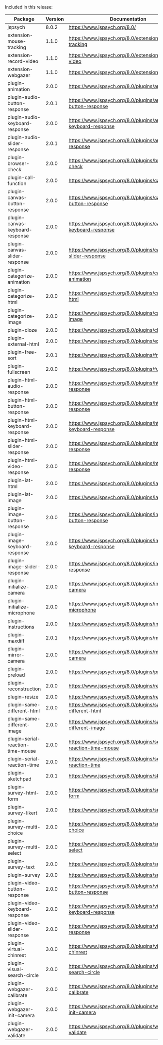 Included in this release:

Package|Version|Documentation
--- | --- | ---
jspsych|8.0.2|https://www.jspsych.org/8.0/
extension-mouse-tracking|1.1.0|https://www.jspsych.org/8.0/extensions/mouse-tracking
extension-record-video|1.1.0|https://www.jspsych.org/8.0/extensions/record-video
extension-webgazer|1.1.0|https://www.jspsych.org/8.0/extensions/webgazer
plugin-animation|2.0.0|https://www.jspsych.org/8.0/plugins/animation
plugin-audio-button-response|2.0.1|https://www.jspsych.org/8.0/plugins/audio-button-response
plugin-audio-keyboard-response|2.0.0|https://www.jspsych.org/8.0/plugins/audio-keyboard-response
plugin-audio-slider-response|2.0.1|https://www.jspsych.org/8.0/plugins/audio-slider-response
plugin-browser-check|2.0.0|https://www.jspsych.org/8.0/plugins/browser-check
plugin-call-function|2.0.0|https://www.jspsych.org/8.0/plugins/call-function
plugin-canvas-button-response|2.0.0|https://www.jspsych.org/8.0/plugins/canvas-button-response
plugin-canvas-keyboard-response|2.0.0|https://www.jspsych.org/8.0/plugins/canvas-keyboard-response
plugin-canvas-slider-response|2.0.0|https://www.jspsych.org/8.0/plugins/canvas-slider-response
plugin-categorize-animation|2.0.0|https://www.jspsych.org/8.0/plugins/categorize-animation
plugin-categorize-html|2.0.0|https://www.jspsych.org/8.0/plugins/categorize-html
plugin-categorize-image|2.0.0|https://www.jspsych.org/8.0/plugins/categorize-image
plugin-cloze|2.0.0|https://www.jspsych.org/8.0/plugins/cloze
plugin-external-html|2.0.0|https://www.jspsych.org/8.0/plugins/external-html
plugin-free-sort|2.0.1|https://www.jspsych.org/8.0/plugins/free-sort
plugin-fullscreen|2.0.0|https://www.jspsych.org/8.0/plugins/fullscreen
plugin-html-audio-response|2.0.0|https://www.jspsych.org/8.0/plugins/html-audio-response
plugin-html-button-response|2.0.0|https://www.jspsych.org/8.0/plugins/html-button-response
plugin-html-keyboard-response|2.0.0|https://www.jspsych.org/8.0/plugins/html-keyboard-response
plugin-html-slider-response|2.0.0|https://www.jspsych.org/8.0/plugins/html-slider-response
plugin-html-video-response|2.0.0|https://www.jspsych.org/8.0/plugins/html-video-response
plugin-iat-html|2.0.0|https://www.jspsych.org/8.0/plugins/iat-html
plugin-iat-image|2.0.0|https://www.jspsych.org/8.0/plugins/iat-image
plugin-image-button-response|2.0.0|https://www.jspsych.org/8.0/plugins/image-button-response
plugin-image-keyboard-response|2.0.0|https://www.jspsych.org/8.0/plugins/image-keyboard-response
plugin-image-slider-response|2.0.0|https://www.jspsych.org/8.0/plugins/image-slider-response
plugin-initialize-camera|2.0.0|https://www.jspsych.org/8.0/plugins/initialize-camera
plugin-initialize-microphone|2.0.0|https://www.jspsych.org/8.0/plugins/initialize-microphone
plugin-instructions|2.0.0|https://www.jspsych.org/8.0/plugins/instructions
plugin-maxdiff|2.0.1|https://www.jspsych.org/8.0/plugins/maxdiff
plugin-mirror-camera|2.0.0|https://www.jspsych.org/8.0/plugins/mirror-camera
plugin-preload|2.0.0|https://www.jspsych.org/8.0/plugins/preload
plugin-reconstruction|2.0.0|https://www.jspsych.org/8.0/plugins/reconstruction
plugin-resize|2.0.0|https://www.jspsych.org/8.0/plugins/resize
plugin-same-different-html|2.0.0|https://www.jspsych.org/8.0/plugins/same-different-html
plugin-same-different-image|2.0.0|https://www.jspsych.org/8.0/plugins/same-different-image
plugin-serial-reaction-time-mouse|2.0.0|https://www.jspsych.org/8.0/plugins/serial-reaction-time-mouse
plugin-serial-reaction-time|2.0.0|https://www.jspsych.org/8.0/plugins/serial-reaction-time
plugin-sketchpad|2.0.1|https://www.jspsych.org/8.0/plugins/sketchpad
plugin-survey-html-form|2.0.0|https://www.jspsych.org/8.0/plugins/survey-html-form
plugin-survey-likert|2.0.0|https://www.jspsych.org/8.0/plugins/survey-likert
plugin-survey-multi-choice|2.0.0|https://www.jspsych.org/8.0/plugins/survey-multi-choice
plugin-survey-multi-select|2.0.0|https://www.jspsych.org/8.0/plugins/survey-multi-select
plugin-survey-text|2.0.0|https://www.jspsych.org/8.0/plugins/survey-text
plugin-survey|2.0.0|https://www.jspsych.org/8.0/plugins/survey
plugin-video-button-response|2.0.0|https://www.jspsych.org/8.0/plugins/video-button-response
plugin-video-keyboard-response|2.0.0|https://www.jspsych.org/8.0/plugins/video-keyboard-response
plugin-video-slider-response|2.0.0|https://www.jspsych.org/8.0/plugins/video-slider-response
plugin-virtual-chinrest|3.0.0|https://www.jspsych.org/8.0/plugins/virtual-chinrest
plugin-visual-search-circle|2.0.0|https://www.jspsych.org/8.0/plugins/visual-search-circle
plugin-webgazer-calibrate|2.0.0|https://www.jspsych.org/8.0/plugins/webgazer-calibrate
plugin-webgazer-init-camera|2.0.0|https://www.jspsych.org/8.0/plugins/webgazer-init-camera
plugin-webgazer-validate|2.0.0|https://www.jspsych.org/8.0/plugins/webgazer-validate
